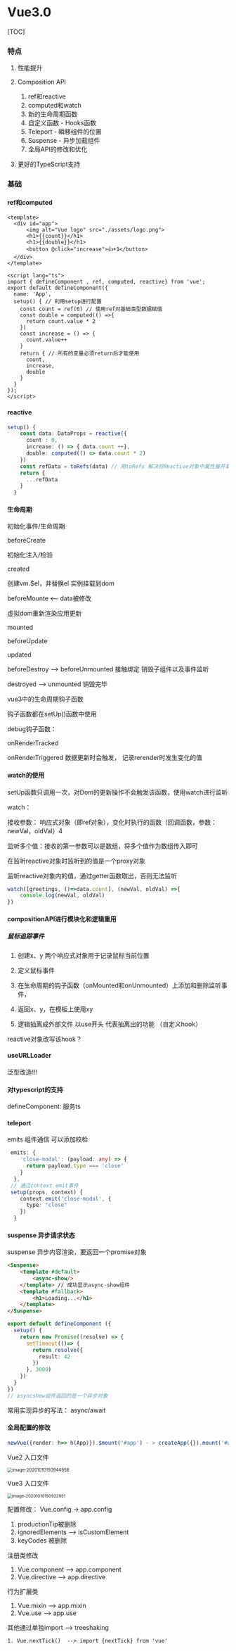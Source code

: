 # Vue3.0

[TOC]



### 特点

1. 性能提升

2. Composition API
   1. ref和reactive
   2. computed和watch
   3. 新的生命周期函数
   4. 自定义函数 - Hooks函数
   5. Teleport - 瞬移组件的位置
   6. Suspense - 异步加载组件
   7. 全局API的修改和优化

3. 更好的TypeScript支持

   

### 基础

#### ref和computed

```vue
<template>
  <div id="app">
      <img alt="Vue logo" src="./assets/logo.png">
      <h1>{{count}}</h1>
      <h1>{{double}}</h1>
      <button @click="increase">👍+1</button>
  </div>
</template>

<script lang="ts">
import { defineComponent , ref, computed, reactive} from 'vue';
export default defineComponent({
  name: 'App',
  setup() { // 利用setup进行配置
    const count = ref(0) // 使用ref对基础类型数据赋值
    const double = computed(() =>{
      return count.value * 2
    })
    const increase = () => {
      count.value++
    }
    return { // 所有的变量必须return后才能使用
      count,
      increase,
      double
    }
  }
});
</script>
```

#### reactive

```typescript
setup() {
    const data: DataProps = reactive({
      count : 0,
      increase: () => { data.count ++},
      double: computed(() => data.count * 2)
    })
    const refData = toRefs(data) // 用toRefs 解决将Reactive对象中属性展开拿出缺失响应性的问题
    return {
      ...refData
    }
  }
```

#### 生命周期

初始化事件/生命周期

beforeCreate

初始化注入/检验

created

创建vm.$el，并替换el 实例挂载到dom

beforeMounte  <--  data被修改

虚拟dom重新渲染应用更新

mounted

beforeUpdate

updated 

beforeDestroy  --> beforeUnmounted  接触绑定 销毁子组件以及事件监听

destroyed --> unmounted 销毁完毕



vue3中的生命周期钩子函数



钩子函数都在setUp()函数中使用

debug钩子函数：

onRenderTracked

onRenderTriggered 数据更新时会触发， 记录rerender时发生变化的值

#### watch的使用

setUp函数只调用一次，对Dom的更新操作不会触发该函数，使用watch进行监听

watch：

接收参数： 响应式对象（即ref对象），变化时执行的函数（回调函数，参数：newVal，oldVal）4

监听多个值：接收的第一参数可以是数组，将多个值作为数组传入即可

在监听reactive对象时监听到的值是一个proxy对象

监听reactive对象内的值，通过getter函数取出，否则无法监听

```typescript
watch([greetings, ()=>data.count], (newVal, oldVal) =>{
    console.log(newVal, oldVal)
})
```

#### compositionAPI进行模块化和逻辑重用

##### 鼠标追踪事件

1. 创建x、y 两个响应式对象用于记录鼠标当前位置

2. 定义鼠标事件
3. 在生命周期的钩子函数（onMounted和onUnmounted）上添加和删除监听事件，
4. 返回x、y，在模板上使用xy
5. 逻辑抽离成外部文件 以use开头 代表抽离出的功能 （自定义hook）

reactive对象改写该hook？

#### useURLLoader

泛型改造!!!

####  对typescript的支持

defineComponent: 服务ts

#### teleport

emits 组件通信 可以添加校检

```typescript
 emits: {
    'close-modal': (payload: any) => {
      return payload.type === 'close'
    }
  },
 // 通过context emit事件
 setup(props, context) {
    context.emit('close-modal', {
      type: "close"
    })
  }
```

#### suspense 异步请求状态

suspense 异步内容渲染，要返回一个promise对象

```html
<Suspense>
    <template #default>
        <async-show/>
    </template> // 成功显示async-show组件
    <template #fallback>
        <h1>Loading...</h1>
    </template>
</Suspense>
```

```typescript
export default defineComponent ({
  setup() {
    return new Promise((resolve) => {
      setTimeout(()=> {
        return resolve({
          result: 42
        })
      }, 3000)
    })
  }
})
// asyncshow组件返回的是一个异步对象
```

常用实现异步的写法： async/await

#### 全局配置的修改

```typescript
newVue({render: h=> h(App)}).$mount('#app') - > createApp({}).mount('#app')
```





Vue2 入口文件

<img src="C:\Users\Administrator\AppData\Roaming\Typora\typora-user-images\image-20201010150944958.png" alt="image-20201010150944958" style="zoom: 70%;" />

Vue3 入口文件

<img src="C:\Users\Administrator\AppData\Roaming\Typora\typora-user-images\image-20201010150922951.png" alt="image-20201010150922951" style="zoom:67%;" />

配置修改： Vue.config  -> app.config

1. productionTip被删除
2. ignoredElements --> isCustomElement
3. keyCodes 被删除

注册类修改 

1. Vue.component --> app.component
2. Vue.directive --> app.directive

行为扩展类

1. Vue.mixin --> app.mixin
2. Vue.use --> app.use

其他通过单独import --> treeshaking

	1. Vue.nextTick()  --> import {nextTick} from 'vue'